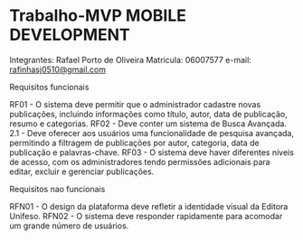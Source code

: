 # Trabalho-MVP MOBILE DEVELOPMENT
Integrantes: Rafael Porto de Oliveira Matricula: 06007577 e-mail: rafinhasj0510@gmail.com

Requisitos funcionais

RF01 - O sistema deve permitir que o administrador cadastre novas publicações, incluindo informações como título, autor, data de publicação, resumo e categorias. RF02 - Deve conter um sistema de Busca Avançada. 2.1 - Deve oferecer aos usuários uma funcionalidade de pesquisa avançada, permitindo a filtragem de publicações por autor, categoria, data de publicação e palavras-chave. RF03 - O sistema deve haver diferentes níveis de acesso, com os administradores tendo permissões adicionais para editar, excluir e gerenciar publicações.

Requisitos nao funcionais

RFN01 - O design da plataforma deve refletir a identidade visual da Editora Unifeso. RFN02 - O sistema deve responder rapidamente para acomodar um grande número de usuários.
